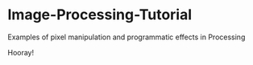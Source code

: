 Image-Processing-Tutorial
=========================

Examples of pixel manipulation and programmatic effects in Processing

Hooray!
